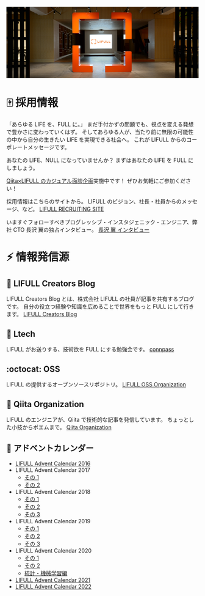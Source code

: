 ![Entrance](https://github.com/lifull/.github/raw/main/profile/entrance.png)

# :mahjong: 採用情報

「あらゆる LIFE を、FULL に。」
まだ手付かずの問題でも、視点を変える発想で豊かさに変わっていくはず。
そしてあらゆる人が、当たり前に無限の可能性の中から自分の生きたい LIFE を実現できる社会へ。
これが LIFULL からのコーポレートメッセージです。

あなたの LIFE、NULL になっていませんか？
まずはあなたの LIFE を FULL にしましょう。

[Qiita×LIFULL のカジュアル面談企画](https://plus.jobs.qiita.com/casual-talk-lifull/)実施中です！
ぜひお気軽にご参加ください！

採用情報はこちらのサイトから。
LIFULL のビジョン、社長・社員からのメッセージ、など。
[LIFULL RECRUITING SITE](http://recruit.lifull.com/)

いますぐフォローすべきプログレッシブ・インスタジェニック・エンジニア、弊社 CTO 長沢 翼の独占インタビュー。
[長沢 翼 インタビュー](https://recruit.lifull.com/engineer/interview_nagasawa/)

# :zap: 情報発信源

## :penguin: LIFULL Creators Blog

LIFULL Creators Blog とは、株式会社 LIFULL の社員が記事を共有するブログです。
自分の役立つ経験や知識を広めることで世界をもっと FULL にして行きます。
[LIFULL Creators Blog](http://www.lifull.blog/)

## :pencil: Ltech

LIFULL がお送りする、技術欲を FULL にする勉強会です。
[connpass](https://lifull.connpass.com/)

## :octocat: OSS

LIFULL の提供するオープンソースリポジトリ。
[LIFULL OSS Organization](https://github.com/lifull-dev/)

## :green_book: Qiita Organization

LIFULL のエンジニアが、Qiita で技術的な記事を発信しています。
ちょっとした小技からポエムまで。
[Qiita Organization](https://qiita.com/organizations/lifull)

## :christmas_tree: アドベントカレンダー

- [LIFULL Advent Calendar 2016](https://qiita.com/advent-calendar/2016/lifull)
- LIFULL Advent Calendar 2017
  - [その 1](https://qiita.com/advent-calendar/2017/lifull)
  - [その 2](https://qiita.com/advent-calendar/2017/lifull2)
- LIFULL Advent Calendar 2018
  - [その 1](https://qiita.com/advent-calendar/2018/lifull)
  - [その 2](https://qiita.com/advent-calendar/2018/lifull2)
  - [その 3](https://qiita.com/advent-calendar/2018/lifull3)
- LIFULL Advent Calendar 2019
  - [その 1](https://qiita.com/advent-calendar/2019/lifull)
  - [その 2](https://qiita.com/advent-calendar/2019/lifull2)
  - [その 3](https://qiita.com/advent-calendar/2019/lifull3)
- LIFULL Advent Calendar 2020
  - [その 1](https://qiita.com/advent-calendar/2020/lifull)
  - [その 2](https://qiita.com/advent-calendar/2020/lifull2)
  - [統計・機械学習編](https://qiita.com/advent-calendar/2020/lifull-ml)
- [LIFULL Advent Calendar 2021](https://qiita.com/advent-calendar/2021/lifull)
- [LIFULL Advent Calendar 2022](https://qiita.com/advent-calendar/2022/lifull)
